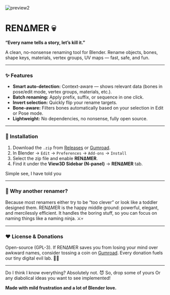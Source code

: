 ![preview2](https://github.com/user-attachments/assets/752d0fef-49ab-4844-87fd-75627d1257d4)


# RENΔMER 💀  
**“Every name tells a story, let’s kill it.”**

A clean, no-nonsense renaming tool for Blender. Rename objects, bones, shape keys, materials, vertex groups, UV maps — fast, safe, and fun.  

---

### ✨ Features  
- **Smart auto-detection:** Context-aware — shows relevant data (bones in pose/edit mode, vertex groups, materials, etc.).  
- **Batch renaming:** Apply prefix, suffix, or sequence in one click.  
- **Invert selection:** Quickly flip your rename targets.  
- **Bone-aware:** Filters bones automatically based on your selection in Edit or Pose mode.  
- **Lightweight:** No dependencies, no nonsense, fully open source.  

---

### 🧩 Installation  
1. Download the `.zip` from [Releases](https://github.com/q4rafiul/RENAMER/releases/latest) or [Gumroad](https://q4rafiul.gumroad.com/l/renamer).
2. In Blender → `Edit` → `Preferences` → `Add-ons` → `Install`  
3. Select the zip file and enable **RENΔMER**.  
4. Find it under the **View3D Sidebar (N-panel)** → **RENΔMER** tab.

 Simple see, I have told you 

---

### 🧠 Why another renamer?
Because most renamers either try to be “too clever” or look like a toddler designed them.
RENΔMER is the happy middle ground: powerful, elegant, and mercilessly efficient.
It handles the boring stuff, so you can focus on naming things like a naming ninja. ⚔️💀

---

### ❤️ License & Donations
Open-source (GPL-3).
If RENΔMER saves you from losing your mind over awkward names, consider tossing a coin on [Gumroad](https://q4rafiul.gumroad.com/l/renamer). 
Every donation fuels our tiny digital evil lab. 🧪🎃

---

Do I think I know everything? Absolutely not. 😈
So, drop some of yours Or any diabolical ideas you want to see implemented! 

**Made with mild frustration and a lot of Blender love.**

